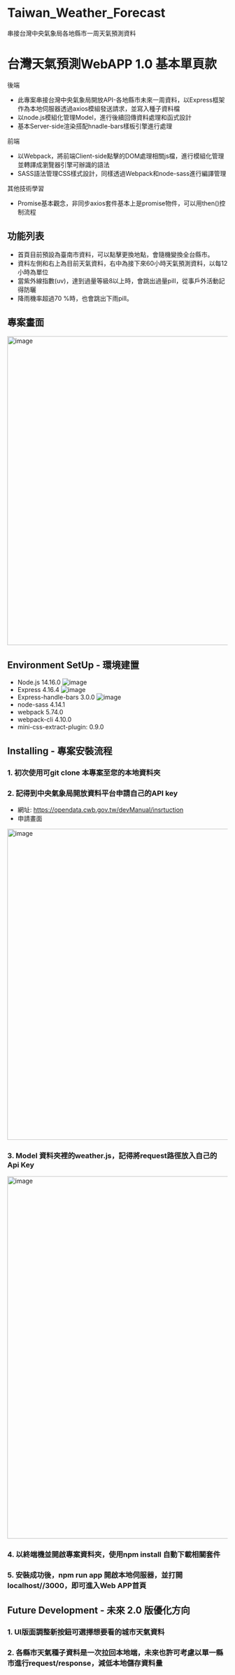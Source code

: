# Taiwan_Weather_Forecast
串接台灣中央氣象局各地縣市一周天氣預測資料
# 台灣天氣預測WebAPP 1.0 基本單頁款

後端
* 此專案串接台灣中央氣象局開放API-各地縣市未來一周資料，以Express框架作為本地伺服器透過axios模組發送請求，並寫入種子資料檔  
* 以node.js模組化管理Model，進行後續回傳資料處理和函式設計  
* 基本Server-side渲染搭配hnadle-bars樣板引擎進行處理  

前端
* 以Webpack，將前端Client-side點擊的DOM處理相關js檔，進行模組化管理並轉譯成瀏覽器引擎可辦識的語法  
* SASS語法管理CSS樣式設計，同樣透過Webpack和node-sass進行編譯管理

其他技術學習  
* Promise基本觀念，非同步axios套件基本上是promise物件，可以用then()控制流程


## 功能列表
* 首頁目前預設為臺南市資料，可以點擊更換地點，會隨機變換全台縣市。
* 資料左側和右上為目前天氣資料，右中為接下來60小時天氣預測資料，以每12小時為單位
* 當紫外線指數(uv)，達到過量等級8以上時，會跳出過量pill，從事戶外活動記得防曬 
* 降雨機率超過70 %時，也會跳出下雨pill。


## 專案畫面
<img width="705" alt="image" src="https://user-images.githubusercontent.com/71853581/193443358-493cf50e-7042-44de-8192-efb2d67608dd.png">

## Environment SetUp - 環境建置
* Node.js 14.16.0 ![image](https://camo.githubusercontent.com/b52d5b6da473bbff9ae4e68d34ff4ca91162732372c48dd541aa40eeeb97ecef/68747470733a2f2f696d672e736869656c64732e696f2f62616467652f4e6f64652e6a732d7631342e31362e302d626c7565)
* Express  4.16.4 ![image](https://camo.githubusercontent.com/3bd6a6dae2d65f93243cd289cd76704a303a4a1fb7b9c89912491393eaa9c01a/68747470733a2f2f696d672e736869656c64732e696f2f62616467652f457870726573732d76342e31362e342d626c7565) 
* Express-handle-bars 3.0.0 ![image](https://camo.githubusercontent.com/db9711476e732447317d50897988d14d4553c0782b6aa11c27e799e483068048/68747470733a2f2f696d672e736869656c64732e696f2f62616467652f457870726573732048616e646c65626172732d76332e302e302d626c7565)
* node-sass 4.14.1
* webpack 5.74.0    
* webpack-cli 4.10.0  
* mini-css-extract-plugin: 0.9.0
## Installing - 專案安裝流程
### 1. 初次使用可git clone 本專案至您的本地資料夾
### 2. 記得到中央氣象局開放資料平台申請自己的API key
* 網址: https://opendata.cwb.gov.tw/devManual/insrtuction
* 申請畫面
<img width="710" alt="image" src="https://user-images.githubusercontent.com/71853581/193443743-5f89a626-388e-4698-a996-2c8f01be5c89.png">  

### 3. Model 資料夾裡的weather.js，記得將request路徑放入自己的Api Key    
<img width="827" alt="image" src="https://user-images.githubusercontent.com/71853581/193443815-4c32db24-e9ad-4d36-bae0-b34edd078970.png">  

### 4. 以終端機並開啟專案資料夾，使用npm install 自動下載相關套件  
### 5. 安裝成功後，npm run app 開啟本地伺服器，並打開localhost//3000，即可進入Web APP首頁  


## Future Development - 未來 2.0 版優化方向 
### 1. UI版面調整新按鈕可選擇想要看的城市天氣資料  
### 2. 各縣市天氣種子資料是一次拉回本地端，未來也許可考慮以單一縣市進行request/response，減低本地儲存資料量


